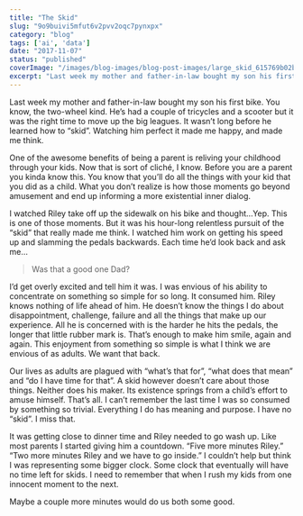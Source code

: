 ```yaml
---
title: "The Skid"
slug: "9o9buivi5mfut6v2pvv2oqc7pynxpx"
category: "blog"
tags: ['ai', 'data']
date: "2017-11-07"
status: "published"
coverImage: "/images/blog-images/blog-post-images/large_skid_615769b02b_1.png"
excerpt: "Last week my mother and father-in-law bought my son his first bike. You know, the two-wheel kind. He’s had a couple of tricycles and a scooter but it was the right time to move up the big leagues. ..."
---
```


Last week my mother and father-in-law bought my son his first bike. You know, the two-wheel kind. He’s had a couple of tricycles and a scooter but it was the right time to move up the big leagues. It wasn’t long before he learned how to “skid”. Watching him perfect it made me happy, and made me think.

One of the awesome benefits of being a parent is reliving your childhood through your kids. Now that is sort of cliché, I know. Before you are a parent you kinda know this. You know that you’ll do all the things with your kid that you did as a child. What you don’t realize is how those moments go beyond amusement and end up informing a more existential inner dialog.

I watched Riley take off up the sidewalk on his bike and thought…Yep. This is one of those moments. But it was his hour-long relentless pursuit of the “skid” that really made me think. I watched him work on getting his speed up and slamming the pedals backwards. Each time he’d look back and ask me…

> Was that a good one Dad?



I’d get overly excited and tell him it was. I was envious of his ability to concentrate on something so simple for so long. It consumed him. Riley knows nothing of life ahead of him. He doesn’t know the things I do about disappointment, challenge, failure and all the things that make up our experience. All he is concerned with is the harder he hits the pedals, the longer that little rubber mark is. That’s enough to make him smile, again and again. This enjoyment from something so simple is what I think we are envious of as adults. We want that back.

Our lives as adults are plagued with “what’s that for”, “what does that mean” and “do I have time for that”. A skid however doesn’t care about those things. Neither does his maker. Its existence springs from a child’s effort to amuse himself. That’s all. I can’t remember the last time I was so consumed by something so trivial. Everything I do has meaning and purpose. I have no “skid”. I miss that.

It was getting close to dinner time and Riley needed to go wash up. Like most parents I started giving him a countdown. “Five more minutes Riley.” “Two more minutes Riley and we have to go inside.” I couldn’t help but think I was representing some bigger clock. Some clock that eventually will have no time left for skids. I need to remember that when I rush my kids from one innocent moment to the next.

Maybe a couple more minutes would do us both some good.

